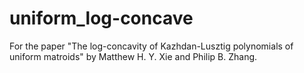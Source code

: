 # uniform_log-concave
For the paper "The log-concavity of Kazhdan-Lusztig polynomials of uniform matroids" by  Matthew H. Y.  Xie and  Philip B. Zhang.
